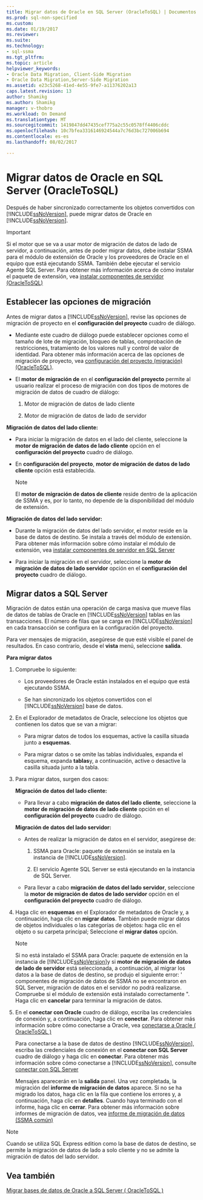 ```yaml
---
title: Migrar datos de Oracle en SQL Server (OracleToSQL) | Documentos de Microsoft
ms.prod: sql-non-specified
ms.custom: 
ms.date: 01/19/2017
ms.reviewer: 
ms.suite: 
ms.technology:
- sql-ssma
ms.tgt_pltfrm: 
ms.topic: article
helpviewer_keywords:
- Oracle Data Migration, Client-Side Migration
- Oracle Data Migration,Server-Side Migration
ms.assetid: e23c5268-41ed-4e55-9fe7-a11376202a13
caps.latest.revision: 13
author: Shamikg
ms.author: Shamikg
manager: v-thobro
ms.workload: On Demand
ms.translationtype: MT
ms.sourcegitcommit: 1419847dd47435cef775a2c55c0578ff4406cddc
ms.openlocfilehash: 10c7bfea3316146924544a7c76d3bc727006b694
ms.contentlocale: es-es
ms.lasthandoff: 08/02/2017

---
```

# <a name="migrating-oracle-data-into-sql-server-oracletosql"></a>Migrar datos de Oracle en SQL Server (OracleToSQL)
Después de haber sincronizado correctamente los objetos convertidos con [!INCLUDE[ssNoVersion](../../includes/ssnoversion_md.md)], puede migrar datos de Oracle en [!INCLUDE[ssNoVersion](../../includes/ssnoversion_md.md)].  
  
> [!IMPORTANT]  
> Si el motor que se va a usar motor de migración de datos de lado de servidor, a continuación, antes de poder migrar datos, debe instalar SSMA para el módulo de extensión de Oracle y los proveedores de Oracle en el equipo que está ejecutando SSMA. También debe ejecutar el servicio Agente SQL Server. Para obtener más información acerca de cómo instalar el paquete de extensión, vea [instalar componentes de servidor (OracleToSQL)](http://msdn.microsoft.com/en-us/33070e5f-4e39-4b70-ae81-b8af6e4983c5)  
  
## <a name="setting-migration-options"></a>Establecer las opciones de migración  
Antes de migrar datos a [!INCLUDE[ssNoVersion](../../includes/ssnoversion_md.md)], revise las opciones de migración de proyecto en el **configuración del proyecto** cuadro de diálogo.  
  
-   Mediante este cuadro de diálogo puede establecer opciones como el tamaño de lote de migración, bloqueo de tablas, comprobación de restricciones, tratamiento de los valores null y control de valor de identidad. Para obtener más información acerca de las opciones de migración de proyecto, vea [configuración del proyecto (migración) (OracleToSQL)](http://msdn.microsoft.com/en-us/fcd6b988-633b-4b2b-9f36-6368b5e86b60).  
  
-   El **motor de migración de** en el **configuración del proyecto** permite al usuario realizar el proceso de migración con dos tipos de motores de migración de datos de cuadro de diálogo:  
  
    1.  Motor de migración de datos de lado cliente  
  
    2.  Motor de migración de datos de lado de servidor  
  
**Migración de datos del lado cliente:**  
  
-   Para iniciar la migración de datos en el lado del cliente, seleccione la **motor de migración de datos de lado cliente** opción en el **configuración del proyecto** cuadro de diálogo.  
  
-   En **configuración del proyecto**, **motor de migración de datos de lado cliente** opción está establecida.  
  
    > [!NOTE]  
    > El **motor de migración de datos de cliente** reside dentro de la aplicación de SSMA y es, por lo tanto, no depende de la disponibilidad del módulo de extensión.  
  
**Migración de datos del lado servidor:**  
  
-   Durante la migración de datos del lado servidor, el motor reside en la base de datos de destino. Se instala a través del módulo de extensión. Para obtener más información sobre cómo instalar el módulo de extensión, vea [instalar componentes de servidor en SQL Server](http://msdn.microsoft.com/en-us/33070e5f-4e39-4b70-ae81-b8af6e4983c5)  
  
-   Para iniciar la migración en el servidor, seleccione la **motor de migración de datos de lado servidor** opción en el **configuración del proyecto** cuadro de diálogo.  
  
## <a name="migrating-data-to-sql-server"></a>Migrar datos a SQL Server  
Migración de datos están una operación de carga masiva que mueve filas de datos de tablas de Oracle en [!INCLUDE[ssNoVersion](../../includes/ssnoversion_md.md)] tablas en las transacciones. El número de filas que se carga en [!INCLUDE[ssNoVersion](../../includes/ssnoversion_md.md)] en cada transacción se configura en la configuración del proyecto.  
  
Para ver mensajes de migración, asegúrese de que esté visible el panel de resultados. En caso contrario, desde el **vista** menú, seleccione **salida**.  
  
**Para migrar datos**  
  
1.  Compruebe lo siguiente:  
  
    -   Los proveedores de Oracle están instalados en el equipo que está ejecutando SSMA.  
  
    -   Se han sincronizado los objetos convertidos con el [!INCLUDE[ssNoVersion](../../includes/ssnoversion_md.md)] base de datos.  
  
2.  En el Explorador de metadatos de Oracle, seleccione los objetos que contienen los datos que se van a migrar:  
  
    -   Para migrar datos de todos los esquemas, active la casilla situada junto a **esquemas**.  
  
    -   Para migrar datos o se omite las tablas individuales, expanda el esquema, expanda **tablas**y, a continuación, active o desactive la casilla situada junto a la tabla.  
  
3.  Para migrar datos, surgen dos casos:  
  
    **Migración de datos del lado cliente:**  
  
    -   Para llevar a cabo **migración de datos del lado cliente**, seleccione la **motor de migración de datos de lado cliente** opción en el **configuración del proyecto** cuadro de diálogo.  
  
    **Migración de datos del lado servidor:**  
  
    -   Antes de realizar la migración de datos en el servidor, asegúrese de:  
  
        1.  SSMA para Oracle: paquete de extensión se instala en la instancia de [!INCLUDE[ssNoVersion](../../includes/ssnoversion_md.md)].  
  
        2.  El servicio Agente SQL Server se está ejecutando en la instancia de SQL Server.  
  
    -   Para llevar a cabo **migración de datos del lado servidor**, seleccione la **motor de migración de datos de lado servidor** opción en el **configuración del proyecto** cuadro de diálogo.  
  
4.  Haga clic en **esquemas** en el Explorador de metadatos de Oracle y, a continuación, haga clic en **migrar datos**. También puede migrar datos de objetos individuales o las categorías de objetos: haga clic en el objeto o su carpeta principal; Seleccione el **migrar datos** opción.  
  
    > [!NOTE]  
    > Si no está instalado el SSMA para Oracle: paquete de extensión en la instancia de [!INCLUDE[ssNoVersion](../../includes/ssnoversion_md.md)]y si **motor de migración de datos de lado de servidor** está seleccionada, a continuación, al migrar los datos a la base de datos de destino, se produjo el siguiente error: ' componentes de migración de datos de SSMA no se encontraron en SQL Server, migración de datos en el servidor no podrá realizarse. Compruebe si el módulo de extensión está instalado correctamente ". Haga clic en **cancelar** para terminar la migración de datos.  
  
5.  En el **conectar con Oracle** cuadro de diálogo, escriba las credenciales de conexión y, a continuación, haga clic en **conectar**. Para obtener más información sobre cómo conectarse a Oracle, vea [conectarse a Oracle &#40; OracleToSQL &#41;](../../ssma/oracle/connect-to-oracle-oracletosql.md)  
  
    Para conectarse a la base de datos de destino [!INCLUDE[ssNoVersion](../../includes/ssnoversion_md.md)], escriba las credenciales de conexión en el **conectar con SQL Server** cuadro de diálogo y haga clic en **conectar**. Para obtener más información sobre cómo conectarse a [!INCLUDE[ssNoVersion](../../includes/ssnoversion_md.md)], consulte [conectar con SQL Server](http://msdn.microsoft.com/en-us/bb8c4bde-cfc2-4636-92ae-5dd24abe9536)  
  
    Mensajes aparecerán en la **salida** panel. Una vez completada, la migración del **informe de migración de datos** aparece. Si no se ha migrado los datos, haga clic en la fila que contiene los errores y, a continuación, haga clic en **detalles**. Cuando haya terminado con el informe, haga clic en **cerrar**. Para obtener más información sobre informes de migración de datos, vea [informe de migración de datos (SSMA común)](http://msdn.microsoft.com/en-us/bbfb9d88-5a98-4980-8d19-c5d78bd0d241)  
  
> [!NOTE]  
> Cuando se utiliza SQL Express edition como la base de datos de destino, se permite la migración de datos de lado a solo cliente y no se admite la migración de datos del lado servidor.  
  
## <a name="see-also"></a>Vea también  
[Migrar bases de datos de Oracle a SQL Server &#40; OracleToSQL &#41;](../../ssma/oracle/migrating-oracle-databases-to-sql-server-oracletosql.md)  
  

